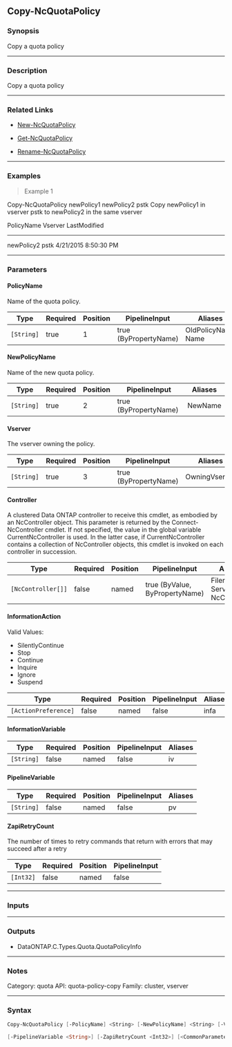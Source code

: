 Copy-NcQuotaPolicy
------------------

### Synopsis
Copy a quota policy

---

### Description

Copy a quota policy

---

### Related Links
* [New-NcQuotaPolicy](New-NcQuotaPolicy)

* [Get-NcQuotaPolicy](Get-NcQuotaPolicy)

* [Rename-NcQuotaPolicy](Rename-NcQuotaPolicy)

---

### Examples
> Example 1

Copy-NcQuotaPolicy newPolicy1 newPolicy2 pstk
Copy newPolicy1 in vserver pstk to newPolicy2 in the same vserver

PolicyName                     Vserver                        LastModified
----------                     -------                        ------------
newPolicy2                     pstk                           4/21/2015 8:50:30 PM

---

### Parameters
#### **PolicyName**
Name of the quota policy.

|Type      |Required|Position|PipelineInput        |Aliases               |
|----------|--------|--------|---------------------|----------------------|
|`[String]`|true    |1       |true (ByPropertyName)|OldPolicyName<br/>Name|

#### **NewPolicyName**
Name of the new quota policy.

|Type      |Required|Position|PipelineInput        |Aliases|
|----------|--------|--------|---------------------|-------|
|`[String]`|true    |2       |true (ByPropertyName)|NewName|

#### **Vserver**
The vserver owning the policy.

|Type      |Required|Position|PipelineInput        |Aliases      |
|----------|--------|--------|---------------------|-------------|
|`[String]`|true    |3       |true (ByPropertyName)|OwningVserver|

#### **Controller**
A clustered Data ONTAP controller to receive this cmdlet, as embodied by an NcController object.  This parameter is returned by the Connect-NcController cmdlet.  If not specified, the value in the global variable CurrentNcController is used.  In the latter case, if CurrentNcController contains a collection of NcController objects, this cmdlet is invoked on each controller in succession.

|Type              |Required|Position|PipelineInput                 |Aliases                          |
|------------------|--------|--------|------------------------------|---------------------------------|
|`[NcController[]]`|false   |named   |true (ByValue, ByPropertyName)|Filer<br/>Server<br/>NcController|

#### **InformationAction**

Valid Values:

* SilentlyContinue
* Stop
* Continue
* Inquire
* Ignore
* Suspend

|Type                |Required|Position|PipelineInput|Aliases|
|--------------------|--------|--------|-------------|-------|
|`[ActionPreference]`|false   |named   |false        |infa   |

#### **InformationVariable**

|Type      |Required|Position|PipelineInput|Aliases|
|----------|--------|--------|-------------|-------|
|`[String]`|false   |named   |false        |iv     |

#### **PipelineVariable**

|Type      |Required|Position|PipelineInput|Aliases|
|----------|--------|--------|-------------|-------|
|`[String]`|false   |named   |false        |pv     |

#### **ZapiRetryCount**
The number of times to retry commands that return with errors that may succeed after a retry

|Type     |Required|Position|PipelineInput|
|---------|--------|--------|-------------|
|`[Int32]`|false   |named   |false        |

---

### Inputs

---

### Outputs
* DataONTAP.C.Types.Quota.QuotaPolicyInfo

---

### Notes
Category: quota
API: quota-policy-copy
Family: cluster, vserver

---

### Syntax
```PowerShell
Copy-NcQuotaPolicy [-PolicyName] <String> [-NewPolicyName] <String> [-Vserver] <String> [-Controller <NcController[]>] [-InformationAction <ActionPreference>] [-InformationVariable <String>] 
```
```PowerShell
[-PipelineVariable <String>] [-ZapiRetryCount <Int32>] [<CommonParameters>]
```
